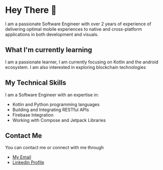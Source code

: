 # Hey There 👋

I am a passionate Software Engineer with over 2 years of experience of delivering optimal mobile experiences to native and cross-platform applications in both development and visuals.

## What I'm currently learning 

I am a passionate learner, I am currently focusing on Kotlin and the android ecosystem. I am also interested in exploring blockchain technologies

## My Technical Skills

I am a Software Engineer with an expertise in:

- Kotlin and Python programming languages
- Building and Integrating RESTful APIs
- Firebase Integration
- Working with Compose and Jetpack Libraries

## Contact Me

You can contact me or connect with me through 
- [My Email](samuelajibade22@gmail.com)
- [Linkedin Profile](https://www.linkedin.com/in/AjibsBaba)
